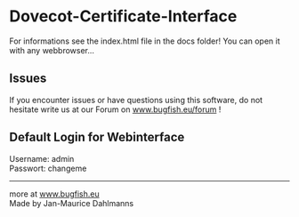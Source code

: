 # Dovecot-Certificate-Interface

For informations see the index.html file in the docs folder! You can open it with any webbrowser...


## Issues
If you encounter issues or have questions using this software, do not hesitate write us at our Forum on www.bugfish.eu/forum !

## Default Login for Webinterface
Username: admin  
Passwort: changeme

----------------------------------------------------------------
more at www.bugfish.eu   
Made by Jan-Maurice Dahlmanns



